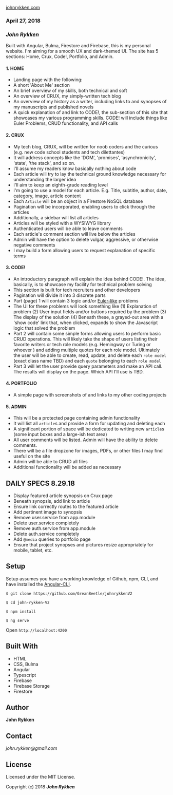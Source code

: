 
[johnrykken.com](https://johnrykken.com)

### April 27, 2018

### _John Rykken_

Built with Angular, Bulma, Firestore and Firebase, this is my personal website. I'm aiming for a smooth UX and dark-themed UI. The site has 5 sections: Home, Crux, Code!, Portfolio, and Admin.   


#### 1. HOME
  * Landing page with the following:
  * A short 'About Me' section
  * An brief overview of my skills, both technical and soft
  * An overview of CRUX, my simply-written tech blog
  * An overview of my history as a writer, including links to and synopses of my manuscripts and published novels
  * A quick explanation of and link to CODE!, the sub-section of this site that showcases my various programming skills. CODE! will  include things like Euler Problems, CRUD functionality, and API calls  


#### 2. CRUX
  * My tech blog, CRUX, will be written for noob coders and the curious (e.g. new code school students and tech dilettantes)
  * It will address concepts like the 'DOM', 'promises', 'asynchronicity', 'state', 'the stack', and so on.
  * I'll assume my readers know basically nothing about code
  * Each article will try to lay the technical ground knowledge necessary for understanding the larger idea    
  * I'll aim to keep an eighth-grade reading level   
  * I'm going to use a model for each article. E.g. Title, subtitle, author, date, category, image, article content
  * Each `Article` will be an object in a Firestore NoSQL database
  * Pagination will be incorporated, enabling users to click through the articles
  * Additionally, a sidebar will list all articles    
  * Articles will be styled with a WYSIWYG library
  * Authenticated users will be able to leave comments
  * Each article's comment section will live below the articles
  * Admin will have the option to delete vulgar, aggressive, or otherwise negative comments
  * I may build a form allowing users to request explanation of specific terms


#### 3. CODE!
  * An introductory paragraph will explain the idea behind CODE!. The idea, basically, is to showcase my facility for technical problem solving  
  * This section is built for tech recruiters and other developers
  * Pagination will divide it into 3 discrete parts
  * Part (page) 1 will contain 3 logic and/or [Euler-like](https://projecteuler.net/archives) problems
  * The UI for these problems will look something like (1) Explanation of problem (2) User input fields and/or buttons required by the problem (3) The display of the solution (4) Beneath these, a grayed-out area with a 'show code' link that, when clicked, expands to show the Javascript logic that solved the problem
  * Part 2 will contain some simple forms allowing users to perform basic CRUD operations. This will likely take the shape of users listing their favorite writers or tech role models (e.g. Hemingway or Turing or whoever ) and adding multiple quotes for each role model. Ultimately the user will be able to create, read, update, and delete each `role model` (exact class name TBD) and each `quote` belonging to each `role model`
  * Part 3 will let the user provide query parameters and make an API call. The results will display on the page. Which API I'll use is TBD.


#### 4. PORTFOLIO
  * A simple page with screenshots of and links to my other coding projects


#### 5. ADMIN
  * This will be a protected page containing admin functionality
  * It will list all `article`s and provide a form for updating and deleting each
  * A significant portion of space will be dedicated to writing new `article`s (some input boxes and a large-ish text area)
  * All user comments will be listed. Admin will have the ability to delete comments.  
  * There will be a file dropzone for images, PDFs, or other files I may find useful on the site
  * Admin will be able to CRUD all files
  * Additional functionality will be added as necessary  


## DAILY SPECS 8.29.18
  * Display featured article synopsis on Crux page
  * Beneath synopsis, add link to article
  * Ensure link correctly routes to the featured article
  * Add pertinent image to synopsis
  * Remove user.service from app.module
  * Delete user.service completely
  * Remove auth.service from app.module
  * Delete auth.service completely
  * Add `@media` queries to portfolio page
  * Ensure that project synopses and pictures resize appropriately for mobile, tablet, etc.

## Setup

Setup assumes you have a working knowledge of Github, npm, CLI, and have installed the [Angular-CLI](https://cli.angular.io/).

`$ git clone https://github.com/GreanBeetle/johnrykkenV2`

`$ cd john-rykken-V2`

`$ npm install`

`$ ng serve`

Open `http://localhost:4200`

## Built With

* HTML
* CSS, Bulma
* Angular
* Typescript
* Firebase
* Firebase Storage
* Firestore

## Author

**John Rykken**

## Contact

_john.rykken@gmail.com_

## License

Licensed under the MIT License.

  <!-- ## Acknowledgments -->

Copyright (c) 2018 **_John Rykken_**
